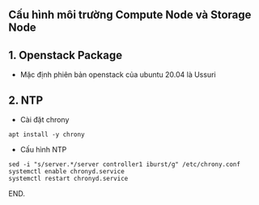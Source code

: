 ## Cấu hình môi trường Compute Node và Storage Node


## 1. Openstack Package

- Mặc định phiên bản openstack của ubuntu 20.04 là Ussuri

## 2. NTP

- Cài đặt chrony

```
apt install -y chrony
```

- Cấu hình NTP

```
sed -i "s/server.*/server controller1 iburst/g" /etc/chrony.conf
systemctl enable chronyd.service
systemctl restart chronyd.service
```

END. 